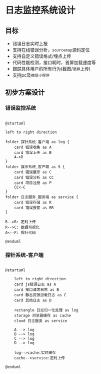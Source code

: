 # 日志监控系统设计

## 目标

- 错误日志实时上报
- 支持在线错误分析，`sourcemap`源码定位
- 支持自定义错误格式/埋点上传
- 代码性能检测，接口耗时，首屏加载速度等
- 跟踪具体用户的所有行为(截图/`录屏`上传)
- 支持pc及`微信小程序`

## 初步方案设计

### 错误监控系统

```plantuml

@startuml

left to right direction

folder 探针系统_客户端 as log {
    card 错误收集 as A
    card 错误上传 as B
    A->B
}
folder 展示系统_客户端 as S {
    card 错误展示 as C
    card 错误分析 as CC
    card 项目注册 as P
    CC<-C
}
folder 日志服务_服务端 as service {
    card 错误存储 as R
    card 错误报警 as RR
}

B-->R: 定时上传
R-->C: 数据可视化
A<--P: 探针代码

@enduml

```

### 探针系统-客户端

```plantuml

@startuml

    left to right direction
    card js错误日志 as A
    card 接口请求日志 as B
    card 静态资源加载日志 as C
    card 其他日志 as D

    rectangle 日志归一化处理 as log
    storage 浏览器缓存 as cache
    cloud 日志服务 as service

    A --> log
    B --> log
    C --> log
    D --> log

    log-->cache:实时缓存
    cache-->service:定时上传

@enduml

```

